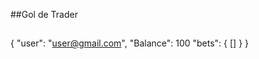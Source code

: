 ##Gol de Trader

##

{
    "user": "user@gmail.com",
    "Balance": 100
    "bets": {
        []
    }
}